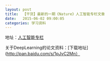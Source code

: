 ```yaml
---
layout: post
title:  【干货】最新的一期《Nature》人工智能专栏文章
date:   2015-06-02 09:00:05
categories: 学习资料
---
```


地址：[人工智能专栏](http://www.nature.com/nature/journal/v521/n7553/index.html#insight)

关于DeepLearning的论文资料：[下载地址](http://pan.baidu.com/s/1pJvC2Mn）
